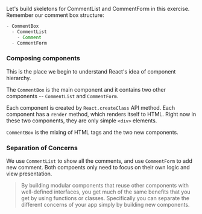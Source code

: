 Let's build skeletons for CommentList and CommentForm in this exercise. Remember our comment box structure:

```js
- CommentBox
  - CommentList
    - Comment
  - CommentForm
```

### Composing components

This is the place we begin to understand React's idea of component hierarchy.

The `CommentBox` is the main component and it contains two other components -- `CommentList` and `CommentForm`. 

Each component is created by `React.createClass` API method. Each component has a `render` method, which renders itself to HTML. 
Right now in these two components, they are only simple `<div>` elements.

`CommentBox` is the mixing of HTML tags and the two new components.  

### Separation of Concerns

We use `CommentList` to show all the comments, and use `CommentForm` to add new comment. Both compoents 
only need to focus on their own logic and view presentation. 

> By building modular components that reuse other components with well-defined interfaces,
you get much of the same benefits that you get by using functions or classes. Specifically you can separate the different 
concerns of your app simply by building new components. 


